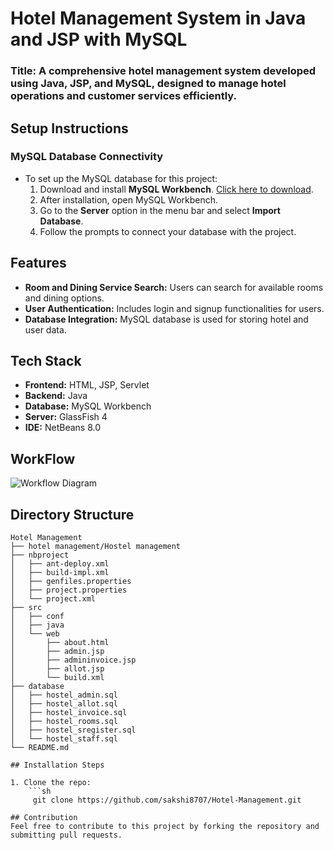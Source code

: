 # Hotel Management System in Java and JSP with MySQL

### **Title: A comprehensive hotel management system developed using Java, JSP, and MySQL, designed to manage hotel operations and customer services efficiently.**

## Setup Instructions

### MySQL Database Connectivity

- To set up the MySQL database for this project:
  1. Download and install **MySQL Workbench**. [Click here to download](https://dev.mysql.com/downloads/workbench/).
  2. After installation, open MySQL Workbench.
  3. Go to the **Server** option in the menu bar and select **Import Database**.
  4. Follow the prompts to connect your database with the project.

## Features

- **Room and Dining Service Search:** Users can search for available rooms and dining options.
- **User Authentication:** Includes login and signup functionalities for users.
- **Database Integration:** MySQL database is used for storing hotel and user data.

## Tech Stack

- **Frontend:** HTML, JSP, Servlet
- **Backend:** Java
- **Database:** MySQL Workbench
- **Server:** GlassFish 4
- **IDE:** NetBeans 8.0

## WorkFlow

![Workflow Diagram](https://your-workflow-diagram-url.com)


## Directory Structure

```plaintext
Hotel Management
├── hotel management/Hostel management
├── nbproject
│   ├── ant-deploy.xml
│   ├── build-impl.xml
│   ├── genfiles.properties
│   ├── project.properties
│   └── project.xml
├── src
│   ├── conf
│   ├── java
│   └── web
│       ├── about.html
│       ├── admin.jsp
│       ├── admininvoice.jsp
│       ├── allot.jsp
│       └── build.xml
├── database
│   ├── hostel_admin.sql
│   ├── hostel_allot.sql
│   ├── hostel_invoice.sql
│   ├── hostel_rooms.sql
│   ├── hostel_sregister.sql
│   └── hostel_staff.sql
└── README.md

## Installation Steps

1. Clone the repo:
    ```sh
     git clone https://github.com/sakshi8707/Hotel-Management.git

## Contribution
Feel free to contribute to this project by forking the repository and submitting pull requests.
